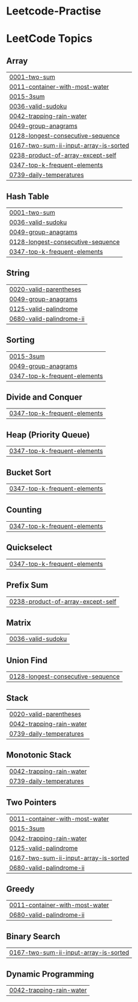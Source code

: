 # Leetcode-Practise
<!---LeetCode Topics Start-->
# LeetCode Topics
## Array
|  |
| ------- |
| [0001-two-sum](https://github.com/thisisgaurab/Leetcode-Practise/tree/master/0001-two-sum) |
| [0011-container-with-most-water](https://github.com/thisisgaurab/Leetcode-Practise/tree/master/0011-container-with-most-water) |
| [0015-3sum](https://github.com/thisisgaurab/Leetcode-Practise/tree/master/0015-3sum) |
| [0036-valid-sudoku](https://github.com/thisisgaurab/Leetcode-Practise/tree/master/0036-valid-sudoku) |
| [0042-trapping-rain-water](https://github.com/thisisgaurab/Leetcode-Practise/tree/master/0042-trapping-rain-water) |
| [0049-group-anagrams](https://github.com/thisisgaurab/Leetcode-Practise/tree/master/0049-group-anagrams) |
| [0128-longest-consecutive-sequence](https://github.com/thisisgaurab/Leetcode-Practise/tree/master/0128-longest-consecutive-sequence) |
| [0167-two-sum-ii-input-array-is-sorted](https://github.com/thisisgaurab/Leetcode-Practise/tree/master/0167-two-sum-ii-input-array-is-sorted) |
| [0238-product-of-array-except-self](https://github.com/thisisgaurab/Leetcode-Practise/tree/master/0238-product-of-array-except-self) |
| [0347-top-k-frequent-elements](https://github.com/thisisgaurab/Leetcode-Practise/tree/master/0347-top-k-frequent-elements) |
| [0739-daily-temperatures](https://github.com/thisisgaurab/Leetcode-Practise/tree/master/0739-daily-temperatures) |
## Hash Table
|  |
| ------- |
| [0001-two-sum](https://github.com/thisisgaurab/Leetcode-Practise/tree/master/0001-two-sum) |
| [0036-valid-sudoku](https://github.com/thisisgaurab/Leetcode-Practise/tree/master/0036-valid-sudoku) |
| [0049-group-anagrams](https://github.com/thisisgaurab/Leetcode-Practise/tree/master/0049-group-anagrams) |
| [0128-longest-consecutive-sequence](https://github.com/thisisgaurab/Leetcode-Practise/tree/master/0128-longest-consecutive-sequence) |
| [0347-top-k-frequent-elements](https://github.com/thisisgaurab/Leetcode-Practise/tree/master/0347-top-k-frequent-elements) |
## String
|  |
| ------- |
| [0020-valid-parentheses](https://github.com/thisisgaurab/Leetcode-Practise/tree/master/0020-valid-parentheses) |
| [0049-group-anagrams](https://github.com/thisisgaurab/Leetcode-Practise/tree/master/0049-group-anagrams) |
| [0125-valid-palindrome](https://github.com/thisisgaurab/Leetcode-Practise/tree/master/0125-valid-palindrome) |
| [0680-valid-palindrome-ii](https://github.com/thisisgaurab/Leetcode-Practise/tree/master/0680-valid-palindrome-ii) |
## Sorting
|  |
| ------- |
| [0015-3sum](https://github.com/thisisgaurab/Leetcode-Practise/tree/master/0015-3sum) |
| [0049-group-anagrams](https://github.com/thisisgaurab/Leetcode-Practise/tree/master/0049-group-anagrams) |
| [0347-top-k-frequent-elements](https://github.com/thisisgaurab/Leetcode-Practise/tree/master/0347-top-k-frequent-elements) |
## Divide and Conquer
|  |
| ------- |
| [0347-top-k-frequent-elements](https://github.com/thisisgaurab/Leetcode-Practise/tree/master/0347-top-k-frequent-elements) |
## Heap (Priority Queue)
|  |
| ------- |
| [0347-top-k-frequent-elements](https://github.com/thisisgaurab/Leetcode-Practise/tree/master/0347-top-k-frequent-elements) |
## Bucket Sort
|  |
| ------- |
| [0347-top-k-frequent-elements](https://github.com/thisisgaurab/Leetcode-Practise/tree/master/0347-top-k-frequent-elements) |
## Counting
|  |
| ------- |
| [0347-top-k-frequent-elements](https://github.com/thisisgaurab/Leetcode-Practise/tree/master/0347-top-k-frequent-elements) |
## Quickselect
|  |
| ------- |
| [0347-top-k-frequent-elements](https://github.com/thisisgaurab/Leetcode-Practise/tree/master/0347-top-k-frequent-elements) |
## Prefix Sum
|  |
| ------- |
| [0238-product-of-array-except-self](https://github.com/thisisgaurab/Leetcode-Practise/tree/master/0238-product-of-array-except-self) |
## Matrix
|  |
| ------- |
| [0036-valid-sudoku](https://github.com/thisisgaurab/Leetcode-Practise/tree/master/0036-valid-sudoku) |
## Union Find
|  |
| ------- |
| [0128-longest-consecutive-sequence](https://github.com/thisisgaurab/Leetcode-Practise/tree/master/0128-longest-consecutive-sequence) |
## Stack
|  |
| ------- |
| [0020-valid-parentheses](https://github.com/thisisgaurab/Leetcode-Practise/tree/master/0020-valid-parentheses) |
| [0042-trapping-rain-water](https://github.com/thisisgaurab/Leetcode-Practise/tree/master/0042-trapping-rain-water) |
| [0739-daily-temperatures](https://github.com/thisisgaurab/Leetcode-Practise/tree/master/0739-daily-temperatures) |
## Monotonic Stack
|  |
| ------- |
| [0042-trapping-rain-water](https://github.com/thisisgaurab/Leetcode-Practise/tree/master/0042-trapping-rain-water) |
| [0739-daily-temperatures](https://github.com/thisisgaurab/Leetcode-Practise/tree/master/0739-daily-temperatures) |
## Two Pointers
|  |
| ------- |
| [0011-container-with-most-water](https://github.com/thisisgaurab/Leetcode-Practise/tree/master/0011-container-with-most-water) |
| [0015-3sum](https://github.com/thisisgaurab/Leetcode-Practise/tree/master/0015-3sum) |
| [0042-trapping-rain-water](https://github.com/thisisgaurab/Leetcode-Practise/tree/master/0042-trapping-rain-water) |
| [0125-valid-palindrome](https://github.com/thisisgaurab/Leetcode-Practise/tree/master/0125-valid-palindrome) |
| [0167-two-sum-ii-input-array-is-sorted](https://github.com/thisisgaurab/Leetcode-Practise/tree/master/0167-two-sum-ii-input-array-is-sorted) |
| [0680-valid-palindrome-ii](https://github.com/thisisgaurab/Leetcode-Practise/tree/master/0680-valid-palindrome-ii) |
## Greedy
|  |
| ------- |
| [0011-container-with-most-water](https://github.com/thisisgaurab/Leetcode-Practise/tree/master/0011-container-with-most-water) |
| [0680-valid-palindrome-ii](https://github.com/thisisgaurab/Leetcode-Practise/tree/master/0680-valid-palindrome-ii) |
## Binary Search
|  |
| ------- |
| [0167-two-sum-ii-input-array-is-sorted](https://github.com/thisisgaurab/Leetcode-Practise/tree/master/0167-two-sum-ii-input-array-is-sorted) |
## Dynamic Programming
|  |
| ------- |
| [0042-trapping-rain-water](https://github.com/thisisgaurab/Leetcode-Practise/tree/master/0042-trapping-rain-water) |
<!---LeetCode Topics End-->